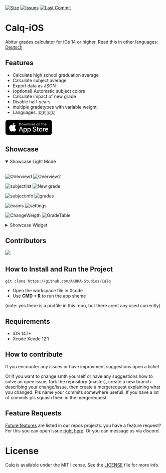 [![Size](https://img.shields.io/github/repo-size/AKORA-Studios/Calq?color=428FE3&label=SIZE&style=for-the-badge)](https://apps.apple.com/tt/app/calq-abiturnoten/id1605925893?uo=2)
[![Issues](https://img.shields.io/github/issues/AKORA-Studios/Calq?color=428FE3&label=Issues&style=for-the-badge)](https://apps.apple.com/tt/app/calq-abiturnoten/id1605925893?uo=2)
[![Last Commit](https://img.shields.io/github/last-commit/AKORA-Studios/Calq/master?color=428FE3&label=lastcommit&style=for-the-badge)](https://apps.apple.com/tt/app/calq-abiturnoten/id1605925893?uo=2)

# Calq-iOS

Abitur grades calculator for iOs 14 or higher.
Read this in other languages: [Deutsch](https://github.com/AKORA-Studios/Calq/blob/master/README.md)

## Features

- Calculate high school graduation average
- Calculate subject average
- Export data as JSON
- (optional) Automatic subject colors
- Calculate impact of new grade
- Disable half-years
- multiple gradetypes with variable weight
- Languages: 🇩🇪 🇺🇸

[<img src="images/appstoreImage_en.svg" height="50">](https://apps.apple.com/tt/app/calq-abiturnoten/id1605925893?uo=2)
<br>

## Showcase

<details open>
<summary>Showcase Light Mode</summary>
<br>
  
![OVerview1](https://media.discordapp.net/attachments/867129329363976212/1075423171869675631/Simulator_Screen_Shot_iPhone_14_Pro_2023_02_15_at_06_10_04.png?width=309&height=669)
![OVerview2](https://media.discordapp.net/attachments/867129329363976212/1075432909852381234/Simulator_Screen_Shot_iPhone_14_Pro_2023_02_15_at_06_13_22.png?width=309&height=669)

![subjectlist](https://media.discordapp.net/attachments/867129329363976212/1075423170997260389/Simulator_Screen_Shot_iPhone_14_Pro_2023_02_15_at_06_12_50.png?width=309&height=669)
![New grade](https://media.discordapp.net/attachments/867129329363976212/1075432909491679253/simulator_screenshot_36F6B44E-54EE-4902-952A-C98A936B511F.png?width=309&height=669)

![subjectinfo](https://media.discordapp.net/attachments/867129329363976212/1075423172775645244/Simulator_Screen_Shot_iPhone_14_Pro_2023_02_15_at_06_11_11.png?width=309&height=669)
![grades](https://media.discordapp.net/attachments/867129329363976212/1075423173002149948/Simulator_Screen_Shot_iPhone_14_Pro_2023_02_15_at_06_11_17.png?width=309&height=669)

![exams](https://media.discordapp.net/attachments/867129329363976212/1121754360410542090/exams.png?width=310&height=670)
![settings](https://media.discordapp.net/attachments/867129329363976212/1075423173220245554/Simulator_Screen_Shot_iPhone_14_Pro_2023_02_15_at_06_11_22.png?width=309&height=669)

![ChangeWeigth](https://media.discordapp.net/attachments/867129329363976212/1110268846188806204/Simulator_Screenshot_-_iPhone_14_-_2023-05-22_at_20.10.43.png?width=310&height=670)
![GradeTable](https://media.discordapp.net/attachments/867129329363976212/1121754360695771186/gradetable.png?width=310&height=670)

</details>

<details closed>
<summary>Showcase Widget</summary>
<br>

![Dark](https://media.discordapp.net/attachments/867129329363976212/961320549760499802/unknown.png?width=309&height=670)
![Light](https://media.discordapp.net/attachments/867129329363976212/961320571247927306/unknown.png?width=309&height=670)

</details
<br>

## Contributors

<a href = "https://github.com/AKORA-Studios/Calq/graphs/contributors">
  <img src = "https://contrib.rocks/image?repo=AKORA-Studios/Calq"/>
</a>

## How to Install and Run the Project

```
git clone https://github.com/AKORA-Studios/Calq
```

- Open the workspace file in Xcode
- Use **CMD + R** to run the app sheme

(note: yes there is a podfile in this repo, but there arent any used currently)

## Requirements

- iOS 14.1+
- Xcode Xcode 12.1

## How to contribute

If you encounter any issues or have improvment suggestions open a ticket

Or if you want to change smth yourself or have any suggestions how to solve an open issue, fork the repository (master), create a new branch describing your change/issue, then create a mergerequest explaining what you changed. Pls name your commits somewhere usefull. If you have a lot of commits pls squash them in the mergerequest.

## Feature Requests

[Future features](https://github.com/AKORA-Studios/Calq/projects/2) are listed in our repos projects. you have a feature request? For this you can open issue [right here](https://github.com/AKORA-Studios/Calq/issues). Or you can message us via discord.

# License

Calq is available under the MIT license. See the [LICENSE](https://github.com/AKORA-Studios/Calq-iOS/blob/main/LICENSE) file for more info.

